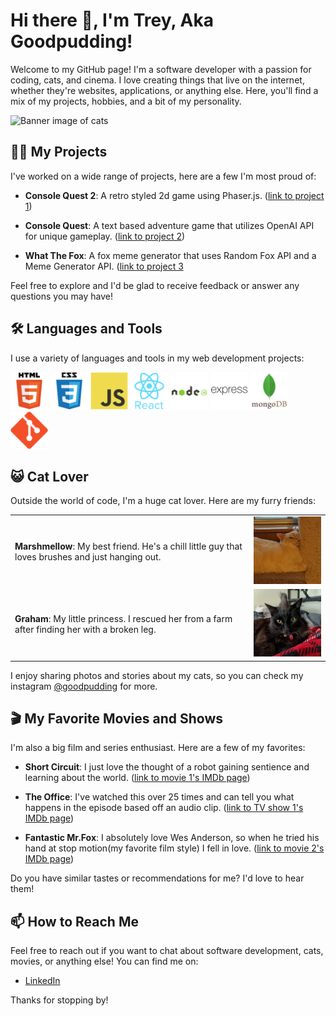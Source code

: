# Hi there 👋, I'm Trey, Aka Goodpudding!

Welcome to my GitHub page! I'm a software developer with a passion for coding, cats, and cinema. I love creating things that live on the internet, whether they're websites, applications, or anything else. Here, you'll find a mix of my projects, hobbies, and a bit of my personality.

![Banner image of cats](https://cdn.discordapp.com/attachments/1083083072058171473/1127366349421817876/goodpudding_a_shelf_crowded_with_cats_a20f2ebf-b0c8-4291-a21c-837c36343c31.png)

## 👨‍💻 My Projects

I've worked on a wide range of projects, here are a few I'm most proud of:

- **Console Quest 2**: A retro styled 2d game using Phaser.js. ([link to project 1](https://github.com/Console-Quest/ConsoleQuestPhaser))
  
- **Console Quest**: A text based adventure game that utilizes OpenAI API for unique gameplay. ([link to project 2](https://github.com/Console-Quest/console-quest))

- **What The Fox**: A fox meme generator that uses Random Fox API and a Meme Generator API. ([link to project 3](https://github.com/orgs/Team-Fox-trot/repositories)
  
Feel free to explore and I'd be glad to receive feedback or answer any questions you may have!

## 🛠️ Languages and Tools

I use a variety of languages and tools in my web development projects:

<p>
  <img src="https://raw.githubusercontent.com/devicons/devicon/master/icons/html5/html5-original-wordmark.svg" alt="html5" width="60" height="60"/>
  <img src="https://raw.githubusercontent.com/devicons/devicon/master/icons/css3/css3-original-wordmark.svg" alt="css3" width="60" height="60"/>
  <img src="https://raw.githubusercontent.com/devicons/devicon/master/icons/javascript/javascript-original.svg" alt="javascript" width="60" height="60"/>
  <img src="https://raw.githubusercontent.com/devicons/devicon/master/icons/react/react-original-wordmark.svg" alt="react" width="60" height="60"/>
  <img src="https://raw.githubusercontent.com/devicons/devicon/master/icons/nodejs/nodejs-original-wordmark.svg" alt="nodejs" width="60" height="60"/>
  <img src="https://raw.githubusercontent.com/devicons/devicon/master/icons/express/express-original-wordmark.svg" alt="express" width="60" height="60"/>
  <img src="https://raw.githubusercontent.com/devicons/devicon/master/icons/mongodb/mongodb-original-wordmark.svg" alt="mongodb" width="60" height="60"/>
  <img src="https://raw.githubusercontent.com/devicons/devicon/master/icons/git/git-original.svg" alt="git" width="60" height="60"/>
</p>

## 😺 Cat Lover

Outside the world of code, I'm a huge cat lover. Here are my furry friends:

<table border="0">
  <tr>
    <td>
      <strong>Marshmellow</strong>: My best friend. He's a chill little guy that loves brushes and just hanging out.
    </td>
    <td>
      <img src="https://github.com/goodpudding/goodpudding/blob/master/Marshmellow.jpg?raw=true" alt="Marshmellow" width="200"/>
    </td>
  </tr>
  <tr>
    <td>
      <strong>Graham</strong>: My little princess. I rescued her from a farm after finding her with a broken leg.
    </td>
    <td>
      <img src="https://github.com/goodpudding/goodpudding/blob/master/Graham.jpg?raw=true" alt="Graham" width="200"/>
    </td>
  </tr>
</table>

I enjoy sharing photos and stories about my cats, so you can check my instagram [@goodpudding](https://www.instagram.com/goodpudding/) for more. 

## 🎬 My Favorite Movies and Shows

I'm also a big film and series enthusiast. Here are a few of my favorites:

- **Short Circuit**: I just love the thought of a robot gaining sentience and learning about the world. ([link to movie 1's IMDb page](https://www.imdb.com/title/tt0091949/?ref_=nv_sr_srsg_0_tt_8_nm_0_q_short%2520cir))

- **The Office**: I've watched this over 25 times and can tell you what happens in the episode based off an audio clip. ([link to TV show 1's IMDb page](https://www.imdb.com/title/tt0386676/))

- **Fantastic Mr.Fox**: I absolutely love Wes Anderson, so when he tried his hand at stop motion(my favorite film style) I fell in love. ([link to movie 2's IMDb page](https://www.imdb.com/title/tt0432283/?ref_=nv_sr_srsg_0_tt_8_nm_0_q_the%2520fantastic%2520mr))

Do you have similar tastes or recommendations for me? I'd love to hear them!

## 📫 How to Reach Me

Feel free to reach out if you want to chat about software development, cats, movies, or anything else! You can find me on:

- [LinkedIn](https://www.linkedin.com/in/jamestreyyoung/)

Thanks for stopping by!
